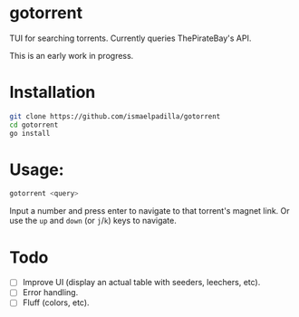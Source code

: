 # gotorrent

TUI for searching torrents. Currently queries ThePirateBay's API.

This is an early work in progress.

# Installation

```sh
git clone https://github.com/ismaelpadilla/gotorrent
cd gotorrent
go install
```

# Usage:

```sh
gotorrent <query>
```

Input a number and press enter to navigate to that torrent's magnet link. Or use the `up` and `down` (or `j`/`k`) keys to navigate.

# Todo

- [ ] Improve UI (display an actual table with seeders, leechers, etc).
- [ ] Error handling.
- [ ] Fluff (colors, etc).
